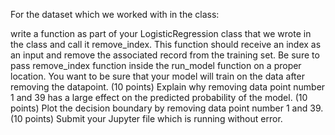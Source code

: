 For the dataset which we worked with in the class: 

write a function as part of your LogisticRegression class that we wrote in the class and call it remove_index. This function should receive an index as an input and remove the associated record from the training set. Be sure to pass remove_index function inside the run_model function on a proper location.  You want to be sure that your model will train on the data after removing the datapoint. (10 points)
Explain why removing data point number 1 and 39 has a large effect on the predicted probability of the model. (10 points)
Plot the decision boundary by removing data point number 1 and 39. (10 points)
Submit your Jupyter file which is running without error.
